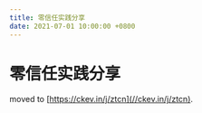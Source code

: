 ```yaml
---
title: 零信任实践分享
date: 2021-07-01 10:00:00 +0800
---
```


# 零信任实践分享

moved to [https://ckev.in/j/ztcn](//ckev.in/j/ztcn).


